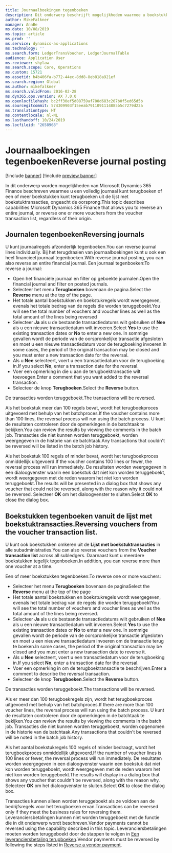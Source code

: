 ```yaml
---
title: Journaalboekingen tegenboeken
description: Dit onderwerp beschrijft mogelijkheden waarmee u boekstukken kunt tegenboeken uit de lijst met boekstuktransacties of vanuit financiële journalen.
author: MikeFalkner
manager: AnnBe
ms.date: 10/08/2019
ms.topic: article
ms.prod: ''
ms.service: dynamics-ax-applications
ms.technology: ''
ms.search.form: LedgerTransVoucher, LedgerJournalTable
audience: Application User
ms.reviewer: shylaw
ms.search.scope: Core, Operations
ms.custom: 15721
ms.assetid: b4b406fa-b772-44ec-8dd8-8eb818a921ef
ms.search.region: Global
ms.author: mikefalkner
ms.search.validFrom: 2016-02-28
ms.dyn365.ops.version: AX 7.0.0
ms.openlocfilehash: bc2ff30ef5d08759af700d683c207b0f5ed65d5b
ms.sourcegitcommit: 574309903f15eeab7911091114885b5c7279d22a
ms.translationtype: HT
ms.contentlocale: nl-NL
ms.lasthandoff: 10/24/2019
ms.locfileid: "2658968"
---
```

# <a name="reverse-journal-posting"></a><span data-ttu-id="aa3d0-103">Journaalboekingen tegenboeken</span><span class="sxs-lookup"><span data-stu-id="aa3d0-103">Reverse journal posting</span></span>

[!include [banner](../includes/banner.md)]
[!include [preview banner](../includes/preview-banner.md)]

<span data-ttu-id="aa3d0-104">In dit onderwerp worden mogelijkheden van Microsoft Dynamics 365 Finance beschreven waarmee u een volledig journaal kunt terugboeken of een of meer boekstukken kunt terugboeken uit de lijst met boekstuktransacties, ongeacht de oorsprong.</span><span class="sxs-lookup"><span data-stu-id="aa3d0-104">This topic describes capabilities Microsoft Dynamics 365 Finance that allows you to reverse an entire journal, or reverse one or more vouchers from the voucher transaction list, regardless of their origin.</span></span> 

## <a name="reversing-journals"></a><span data-ttu-id="aa3d0-105">Journalen tegenboeken</span><span class="sxs-lookup"><span data-stu-id="aa3d0-105">Reversing journals</span></span>

<span data-ttu-id="aa3d0-106">U kunt journaalregels afzonderlijk tegenboeken.</span><span class="sxs-lookup"><span data-stu-id="aa3d0-106">You can reverse journal lines individually.</span></span> <span data-ttu-id="aa3d0-107">Bij het terugdraaien van journaalboekingen kunt u ook een heel financieel journaal tegenboeken.</span><span class="sxs-lookup"><span data-stu-id="aa3d0-107">With reverse journal posting, you can also reverse an entire financial journal.</span></span> <span data-ttu-id="aa3d0-108">Een journaal tegenboeken:</span><span class="sxs-lookup"><span data-stu-id="aa3d0-108">To reverse a journal:</span></span> 

- <span data-ttu-id="aa3d0-109">Open het financiële journaal en filter op geboekte journalen.</span><span class="sxs-lookup"><span data-stu-id="aa3d0-109">Open the financial journal and filter on posted journals.</span></span>
- <span data-ttu-id="aa3d0-110">Selecteer het menu **Terugboeken** bovenaan de pagina.</span><span class="sxs-lookup"><span data-stu-id="aa3d0-110">Select the **Reverse** menu at the top of the page.</span></span>
- <span data-ttu-id="aa3d0-111">Het totale aantal boekstukken en boekstukregels wordt weergegeven, evenals het totale bedrag van de regels die worden teruggeboekt.</span><span class="sxs-lookup"><span data-stu-id="aa3d0-111">You will see the total number of vouchers and voucher lines as well as the total amount of the lines being reversed</span></span>
- <span data-ttu-id="aa3d0-112">Selecteer **Ja** als u de bestaande transactiedatums wilt gebruiken of **Nee** als u een nieuwe transactiedatum wilt invoeren.</span><span class="sxs-lookup"><span data-stu-id="aa3d0-112">Select **Yes** to use the existing transaction dates or **No** to enter a new one.</span></span> <span data-ttu-id="aa3d0-113">In sommige gevallen wordt de periode van de oorspronkelijke transactie afgesloten en moet u een nieuwe transactiedatum voor de terugboeking invoeren.</span><span class="sxs-lookup"><span data-stu-id="aa3d0-113">In some cases, the period of the original transaction may be closed and you must enter a new transaction date for the reversal.</span></span>
- <span data-ttu-id="aa3d0-114">Als u **Nee** selecteert, voert u een transactiedatum voor de terugboeking in.</span><span class="sxs-lookup"><span data-stu-id="aa3d0-114">If you select **No**, enter a transaction date for the reversal.</span></span> 
- <span data-ttu-id="aa3d0-115">Voer een opmerking in die u aan de terugboektransactie wilt toevoegen.</span><span class="sxs-lookup"><span data-stu-id="aa3d0-115">Enter a comment that you want added to the reversal transaction.</span></span>
- <span data-ttu-id="aa3d0-116">Selecteer de knop **Terugboeken**.</span><span class="sxs-lookup"><span data-stu-id="aa3d0-116">Select the **Reverse** button.</span></span>

<span data-ttu-id="aa3d0-117">De transacties worden teruggeboekt.</span><span class="sxs-lookup"><span data-stu-id="aa3d0-117">The transactions will be reversed.</span></span> 

<span data-ttu-id="aa3d0-118">Als het boekstuk meer dan 100 regels bevat, wordt het terugboekproces uitgevoerd met behulp van het batchproces.</span><span class="sxs-lookup"><span data-stu-id="aa3d0-118">If the voucher contains more than 100 lines, the reversal process will run using the batch process.</span></span> <span data-ttu-id="aa3d0-119">U kunt de resultaten controleren door de opmerkingen in de batchtaak te bekijken.</span><span class="sxs-lookup"><span data-stu-id="aa3d0-119">You can review the results by viewing the comments in the batch job.</span></span> <span data-ttu-id="aa3d0-120">Transacties die niet kunnen worden teruggeboekt, worden weergegeven in de historie van de batchtaak.</span><span class="sxs-lookup"><span data-stu-id="aa3d0-120">Any transactions that couldn't be reversed will be listed in the batch job history.</span></span>

<span data-ttu-id="aa3d0-121">Als het boekstuk 100 regels of minder bevat, wordt het terugboekproces onmiddellijk uitgevoerd.</span><span class="sxs-lookup"><span data-stu-id="aa3d0-121">If the voucher contains 100 lines or fewer, the reversal process will run immediately.</span></span> <span data-ttu-id="aa3d0-122">De resultaten worden weergegeven in een dialoogvenster waarin een boekstuk dat niet kon worden teruggeboekt, wordt weergegeven met de reden waarom het niet kon worden teruggeboekt.</span><span class="sxs-lookup"><span data-stu-id="aa3d0-122">The results will be presented in a dialog box that shows any voucher that could not be reversed, along with the reason why it could not be reversed.</span></span> <span data-ttu-id="aa3d0-123">Selecteer **OK** om het dialoogvenster te sluiten.</span><span class="sxs-lookup"><span data-stu-id="aa3d0-123">Select **OK** to close the dialog box.</span></span>

## <a name="reversing-vouchers-from-the-voucher-transaction-list"></a><span data-ttu-id="aa3d0-124">Boekstukken tegenboeken vanuit de lijst met boekstuktransacties.</span><span class="sxs-lookup"><span data-stu-id="aa3d0-124">Reversing vouchers from the voucher transaction list.</span></span> 

<span data-ttu-id="aa3d0-125">U kunt ook boekstukken omkeren uit de **Lijst met boekstuktransacties** in alle subadministraties.</span><span class="sxs-lookup"><span data-stu-id="aa3d0-125">You can also reverse vouchers from the **Voucher transaction list** across all subledgers.</span></span> <span data-ttu-id="aa3d0-126">Daarnaast kunt u meerdere boekstukken tegelijk tegenboeken.</span><span class="sxs-lookup"><span data-stu-id="aa3d0-126">In addition, you can reverse more than one voucher at a time.</span></span> 

<span data-ttu-id="aa3d0-127">Een of meer boekstukken tegenboeken:</span><span class="sxs-lookup"><span data-stu-id="aa3d0-127">To reverse one or more vouchers:</span></span> 

- <span data-ttu-id="aa3d0-128">Selecteer het menu **Terugboeken** bovenaan de pagina</span><span class="sxs-lookup"><span data-stu-id="aa3d0-128">Select the **Reverse** menu at the top of the page</span></span>
- <span data-ttu-id="aa3d0-129">Het totale aantal boekstukken en boekstukregels wordt weergegeven, evenals het totale bedrag van de regels die worden teruggeboekt</span><span class="sxs-lookup"><span data-stu-id="aa3d0-129">You will see the total number of vouchers and voucher lines as well as the total amount of the lines being reversed.</span></span>
- <span data-ttu-id="aa3d0-130">Selecteer **Ja** als u de bestaande transactiedatums wilt gebruiken of **Nee** als u een nieuwe transactiedatum wilt invoeren.</span><span class="sxs-lookup"><span data-stu-id="aa3d0-130">Select **Yes** to use the existing transaction dates or **No** to enter a new one.</span></span> <span data-ttu-id="aa3d0-131">In sommige gevallen wordt de periode van de oorspronkelijke transactie afgesloten en moet u een nieuwe transactiedatum invoeren om de transactie terug te boeken.</span><span class="sxs-lookup"><span data-stu-id="aa3d0-131">In some cases, the period of the original transaction may be closed and you must enter a new transaction date to reverse it.</span></span>
- <span data-ttu-id="aa3d0-132">Als u **Nee** selecteert, voert u een transactiedatum voor de terugboeking in.</span><span class="sxs-lookup"><span data-stu-id="aa3d0-132">If you select **No**, enter a transaction date for the reversal.</span></span> 
- <span data-ttu-id="aa3d0-133">Voer een opmerking in om de terugboektransactie te beschrijven.</span><span class="sxs-lookup"><span data-stu-id="aa3d0-133">Enter a comment to describe the reversal transaction.</span></span>
- <span data-ttu-id="aa3d0-134">Selecteer de knop **Terugboeken**.</span><span class="sxs-lookup"><span data-stu-id="aa3d0-134">Select the **Reverse** button.</span></span>

<span data-ttu-id="aa3d0-135">De transacties worden teruggeboekt.</span><span class="sxs-lookup"><span data-stu-id="aa3d0-135">The transactions will be reversed.</span></span> 

<span data-ttu-id="aa3d0-136">Als er meer dan 100 terugboekregels zijn, wordt het terugboekproces uitgevoerd met behulp van het batchproces.</span><span class="sxs-lookup"><span data-stu-id="aa3d0-136">If there are more than 100 voucher lines, the reversal process will run using the batch process.</span></span> <span data-ttu-id="aa3d0-137">U kunt de resultaten controleren door de opmerkingen in de batchtaak te bekijken.</span><span class="sxs-lookup"><span data-stu-id="aa3d0-137">You can review the results by viewing the comments in the batch job.</span></span> <span data-ttu-id="aa3d0-138">Transacties die niet kunnen worden teruggeboekt, worden opgenomen in de historie van de batchtaak.</span><span class="sxs-lookup"><span data-stu-id="aa3d0-138">Any transactions that couldn't be reversed will be noted in the batch job history.</span></span>

<span data-ttu-id="aa3d0-139">Als het aantal boekstukregels 100 regels of minder bedraagt, wordt het terugboekproces onmiddellijk uitgevoerd.</span><span class="sxs-lookup"><span data-stu-id="aa3d0-139">If the number of voucher lines is 100 lines or fewer, the reversal process will run immediately.</span></span> <span data-ttu-id="aa3d0-140">De resultaten worden weergegeven in een dialoogvenster waarin een boekstuk dat niet kon worden teruggeboekt, wordt weergegeven met de reden waarom het niet kon worden teruggeboekt.</span><span class="sxs-lookup"><span data-stu-id="aa3d0-140">The results will display in a dialog box that shows any voucher that couldn't be reversed, along with the reason why.</span></span> <span data-ttu-id="aa3d0-141">Selecteer **OK** om het dialoogvenster te sluiten.</span><span class="sxs-lookup"><span data-stu-id="aa3d0-141">Select **OK** to close the dialog box.</span></span>

<span data-ttu-id="aa3d0-142">Transacties kunnen alleen worden teruggeboekt als ze voldoen aan de bedrijfsregels voor het terugboeken ervan.</span><span class="sxs-lookup"><span data-stu-id="aa3d0-142">Transactions can be reversed only if they meet the business rules for reversing them.</span></span> <span data-ttu-id="aa3d0-143">Leveranciersbetalingen kunnen niet worden teruggeboekt met de functie die in dit onderwerp wordt beschreven.</span><span class="sxs-lookup"><span data-stu-id="aa3d0-143">Vendor payments cannot be reversed using the capability described in this topic.</span></span> <span data-ttu-id="aa3d0-144">Leveranciersbetalingen moeten worden teruggeboekt door de stappen te volgen in [Een leveranciersbetaling terugboeken](https://docs.microsoft.com/en-us/dynamics365/finance/accounts-payable/reverse-vendor-payment).</span><span class="sxs-lookup"><span data-stu-id="aa3d0-144">Vendor payments must be reversed by following the steps listed in [Reverse a vendor payment](https://docs.microsoft.com/en-us/dynamics365/finance/accounts-payable/reverse-vendor-payment).</span></span>

